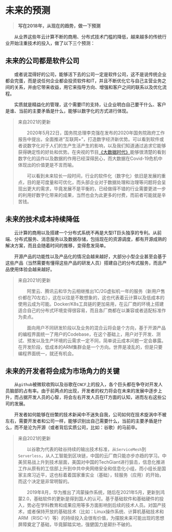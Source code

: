 # 未来的预测

> **写在2018年，从现在的趋势，做一下预测**

&nbsp;&nbsp;&nbsp;&nbsp;&nbsp;&nbsp;&nbsp;从业界这些年云计算不断的商用、分布式技术门槛的降低，越来越多的传统行业开始注重技术的投入，做了以下三个预测：

## 未来的公司都是软件公司

&nbsp;&nbsp;&nbsp;&nbsp;&nbsp;&nbsp;&nbsp;或者说混得好的公司，能够活下去的公司一定是软件公司，这不是说传统企业都会完蛋，而是说任何企业都会投资软件和IT，并且不断优化它与自己主营业务之间的关系，并由它带来收益，用它来指导方向、增强和客户之间的联系以及优化流程。

&nbsp;&nbsp;&nbsp;&nbsp;&nbsp;&nbsp;&nbsp;实质就是精益化的管理，这个需要IT的支持，让企业明白自己要干什么、客户是谁、当前的主要矛盾是什么，能够以数字化的方式进行体现。

> 来自2021的更新
>
> &nbsp;&nbsp;&nbsp;&nbsp;&nbsp;&nbsp;&nbsp;2020年5月22日，国务院总理李克强在发布的2020年国务院政府工作报告中提出，全面推进“互联网+”，打造数字经济新优势。可以看到软件或者说数字化对于人们的生产生活产生的影响，以及我们知道通过追求它能够获得确定性的好处和优势。在央视的节目[《大数据时代》](http://tv.cctv.com/2019/07/02/VIDAFtTIeFx0X2b1MO1j8n7d190702.shtml)能够很清楚的看到数字化的运作以及数据的作用已经深得民心，而大数据在Covid-19危机中体现出的价值更是不言而喻。
>
> &nbsp;&nbsp;&nbsp;&nbsp;&nbsp;&nbsp;&nbsp;可以看到未来较长一段时间，行业的软件化（数字化）依旧是发展的重点，目的是可度量和可优化，而头部企业对于数据处理和治理等问题将会呈现出更大的需求，毕竟发展不是平衡的，已经做得不错的行业需要更进一步的利用好数字化带来的成果，当然也会为此更多的付费，而前者可能就是辛苦钱。

## 未来的技术成本持续降低

&nbsp;&nbsp;&nbsp;&nbsp;&nbsp;&nbsp;&nbsp;云计算的商用以及搭建一个分布式系统不再是大型IT巨头独享的专利。从前端、分布式服务、消息服务以及数据存储，包括现在的资源调度，都有开源成熟的解决方案，而且会随着时间的推移，变得愈发简单。

&nbsp;&nbsp;&nbsp;&nbsp;&nbsp;&nbsp;&nbsp;开源产品的功能性以及产品化的情况会越来越好，大部分小型企业甚至会基于这些产品（当然需要有懂得这些产品的研发人员）搭建自己的分布式服务，而且产品使用体验会越来越好。

> 来自2021的更新
>
> &nbsp;&nbsp;&nbsp;&nbsp;&nbsp;&nbsp;&nbsp;阿里云、腾讯云和华为云相继推出1C/2G虚拟机一年的服务（新用户售价都在70左右），这在以往是不敢想象的，这也代表着云计算以及低成本的使用云成为可能。Docker/K8s工具链的更加易用，在云厂商的环境上搭建适合自己的分布式环境变得很容易，而且各厂商都在以兼容或者适配标准作为卖点。
>
> &nbsp;&nbsp;&nbsp;&nbsp;&nbsp;&nbsp;&nbsp;面向用户不同研发阶段以及业务的混合云将会是个方向，基于开源产品的编程界面统一了用户的Codebase，在这个基础上，用户对于开发、测试、预发以及生产环境的云需求一定不同，简单说云成本问题一定会暴露。在开发阶段，低成本的ARM集群会是一个方向。世界是凌乱的，但是只要编程界面统一，就还有机会。

## 未来的开发者将会成为市场角力的关键

&nbsp;&nbsp;&nbsp;&nbsp;&nbsp;&nbsp;&nbsp;从`github`被微软收购以及谷歌在`CNCF`上的投入，各个巨头都在争夺对开发人员脑部的占有率。由于前两点的出现，开发者的权力将会在未来的发展中逐步上升，而占据开发人员的心智，将会左右开发人员在IT方面的认知，进而左右这些公司的发展。

&nbsp;&nbsp;&nbsp;&nbsp;&nbsp;&nbsp;&nbsp;开发者如何能够在纷繁的技术新闻中不迷失自我，公司如何在技术旋涡中不被左右，需要开发者和公司一样，能够识别出自己需要什么，当前的主要矛盾是什么，而不是沦为开源（或者背后实质公司，比如：谷歌）的马前卒。

> 来自2021的更新
>
> &nbsp;&nbsp;&nbsp;&nbsp;&nbsp;&nbsp;&nbsp;以谷歌为代表的硅谷持续的输出技术标准，从`ServiceMesh`到`Serverless`，从人工智能到区块链，中国的云厂商只能亦步亦趋的学习。中美贸易战上升到技术层面，美国对中国的TechGiant进行狙击，信息化推进工作从原有的工信部上升到中共中央网络安全和信息化小组，而小组长是国家主席习近平，这也标着着国家重实业（基础），轻服务（应用）的开始，而这个决定是非常明智的。
>
> &nbsp;&nbsp;&nbsp;&nbsp;&nbsp;&nbsp;&nbsp;2019年8月，华为推出了鸿蒙操作系统，随后在2021年5月，更新到鸿蒙2.0，基础软件的更新是得到国人的认可。基于基础软件和基础硬件的投入，势必在学科教育和成果应用等多方面影响到后续的技术人员。对国产技术，或者保持开放的基础技术（比如：Linux操作系统、计算机基础技术和ARM（RISC-V）等）的持续投入会很有价值，为摆脱未来可能出现的思想屏障奠定了基础，毕竟脚踏实地，强健国力是颠扑不破的。
